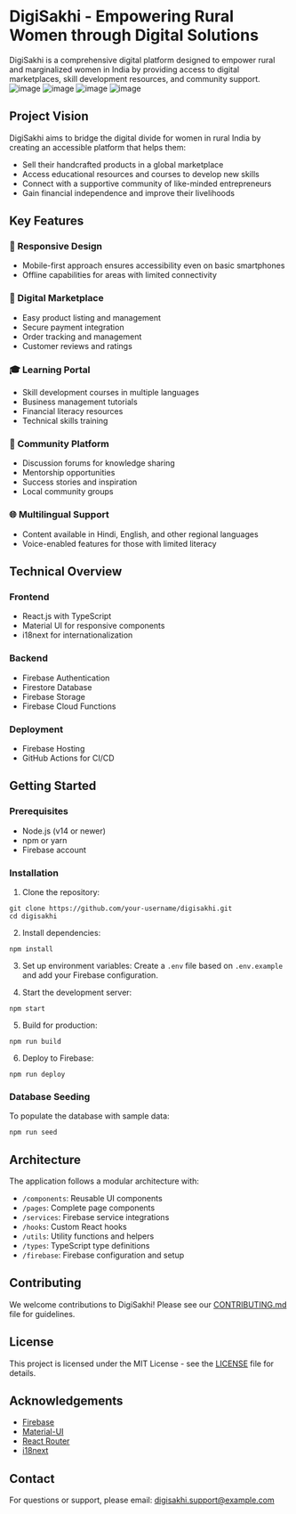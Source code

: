 # DigiSakhi - Empowering Rural Women through Digital Solutions

DigiSakhi is a comprehensive digital platform designed to empower rural and marginalized women in India by providing access to digital marketplaces, skill development resources, and community support.
![image](https://github.com/user-attachments/assets/395faa54-9616-496e-b841-f2113f2dfad6)
![image](https://github.com/user-attachments/assets/58a654b2-90d2-4ca2-809b-e4fe06354378)
![image](https://github.com/user-attachments/assets/a7a678dc-c369-427a-8262-2f78a3285dfb)
![image](https://github.com/user-attachments/assets/da0959c7-30ba-4940-8793-9ea9e42d53a4)


## Project Vision

DigiSakhi aims to bridge the digital divide for women in rural India by creating an accessible platform that helps them:

- Sell their handcrafted products in a global marketplace
- Access educational resources and courses to develop new skills
- Connect with a supportive community of like-minded entrepreneurs
- Gain financial independence and improve their livelihoods

## Key Features

### 📱 Responsive Design
- Mobile-first approach ensures accessibility even on basic smartphones
- Offline capabilities for areas with limited connectivity

### 🛒 Digital Marketplace
- Easy product listing and management
- Secure payment integration
- Order tracking and management
- Customer reviews and ratings

### 🎓 Learning Portal
- Skill development courses in multiple languages
- Business management tutorials
- Financial literacy resources
- Technical skills training

### 👥 Community Platform
- Discussion forums for knowledge sharing
- Mentorship opportunities
- Success stories and inspiration
- Local community groups

### 🌐 Multilingual Support
- Content available in Hindi, English, and other regional languages
- Voice-enabled features for those with limited literacy

## Technical Overview

### Frontend
- React.js with TypeScript
- Material UI for responsive components
- i18next for internationalization

### Backend
- Firebase Authentication
- Firestore Database
- Firebase Storage
- Firebase Cloud Functions

### Deployment
- Firebase Hosting
- GitHub Actions for CI/CD

## Getting Started

### Prerequisites
- Node.js (v14 or newer)
- npm or yarn
- Firebase account

### Installation

1. Clone the repository:
```
git clone https://github.com/your-username/digisakhi.git
cd digisakhi
```

2. Install dependencies:
```
npm install
```

3. Set up environment variables:
Create a `.env` file based on `.env.example` and add your Firebase configuration.

4. Start the development server:
```
npm start
```

5. Build for production:
```
npm run build
```

6. Deploy to Firebase:
```
npm run deploy
```

### Database Seeding

To populate the database with sample data:
```
npm run seed
```

## Architecture

The application follows a modular architecture with:

- `/components`: Reusable UI components
- `/pages`: Complete page components
- `/services`: Firebase service integrations
- `/hooks`: Custom React hooks
- `/utils`: Utility functions and helpers
- `/types`: TypeScript type definitions
- `/firebase`: Firebase configuration and setup

## Contributing

We welcome contributions to DigiSakhi! Please see our [CONTRIBUTING.md](CONTRIBUTING.md) file for guidelines.

## License

This project is licensed under the MIT License - see the [LICENSE](LICENSE) file for details.

## Acknowledgements

- [Firebase](https://firebase.google.com/)
- [Material-UI](https://mui.com/)
- [React Router](https://reactrouter.com/)
- [i18next](https://www.i18next.com/)

## Contact

For questions or support, please email: digisakhi.support@example.com
